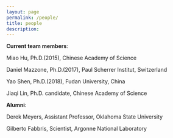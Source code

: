 ```yaml
---
layout: page
permalink: /people/
title: people
description: 
---
```


<Strong>Current team members</Strong>:

<p>Miao Hu, Ph.D.(2015), Chinese Academy of Science</p>
<p>Daniel Mazzone, Ph.D.(2017), Paul Scherrer Institut, Switzerland</p>
<p>Yao Shen, Ph.D.(2018), Fudan University, China</p>
<p>Jiaqi Lin, Ph.D. candidate,  Chinese Academy of Science</p>

<Strong>Alumni</Strong>:

<p>Derek Meyers, Assistant Professor, Oklahoma State University</p>
<p>Gilberto Fabbris, Scientist, Argonne National Laboratory</p>
